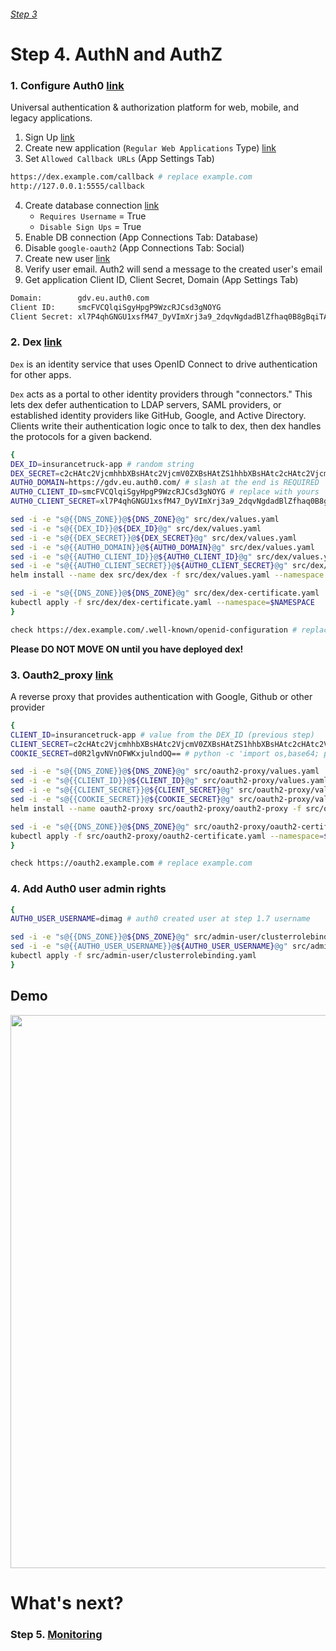 ###### [Step 3](http://54.152.51.78:10080/ironjab/it-k8s/src/master/docs/step3.md)

# Step 4. AuthN and AuthZ

### 1. Configure Auth0 [link](https://auth0.com)
Universal authentication & authorization platform for web, mobile, and legacy applications.

1. Sign Up [link](https://auth0.com/signup?&signUpData=%7B%22category%22%3A%22button%22%7D)
2. Create new application (`Regular Web Applications` Type) [link](https://manage.auth0.com/#/applications)
3. Set `Allowed Callback URLs` (App Settings Tab)

```sh
https://dex.example.com/callback # replace example.com
http://127.0.0.1:5555/callback
```
4. Create database connection [link](https://manage.auth0.com/#/connections/database)
    * `Requires Username` = True
    * `Disable Sign Ups` = True
5. Enable DB connection (App Connections Tab: Database)
6. Disable `google-oauth2` (App Connections Tab: Social)
7. Create new user [link](https://manage.auth0.com/#/users)
8. Verify user email. Auth2 will send a message to the created user's email
9. Get application Client ID, Client Secret, Domain (App Settings Tab)

```sh
Domain:        gdv.eu.auth0.com
Client ID:     smcFVCQlqiSgyHpgP9WzcRJCsd3gNOYG
Client Secret: xl7P4qhGNGU1xsfM47_DyVImXrj3a9_2dqvNgdadBlZfhaq0B8gBqiTAAMA68qiu
```

### 2. Dex [link](https://github.com/coreos/dex)
`Dex` is an identity service that uses OpenID Connect to drive authentication for other apps.

`Dex` acts as a portal to other identity providers through "connectors." This lets dex defer authentication to LDAP servers, SAML providers, or established identity providers like GitHub, Google, and Active Directory. Clients write their authentication logic once to talk to dex, then dex handles the protocols for a given backend.

```sh
{
DEX_ID=insurancetruck-app # random string
DEX_SECRET=c2cHAtc2VjcmhhbXBsHAtc2VjcmV0ZXBsHAtZS1hhbXBsHAtc2cHAtc2VjcmV0 # random string
AUTH0_DOMAIN=https://gdv.eu.auth0.com/ # slash at the end is REQUIRED
AUTH0_CLIENT_ID=smcFVCQlqiSgyHpgP9WzcRJCsd3gNOYG # replace with yours
AUTH0_CLIENT_SECRET=xl7P4qhGNGU1xsfM47_DyVImXrj3a9_2dqvNgdadBlZfhaq0B8gBqiTAAMA68qiu # replace with yours

sed -i -e "s@{{DNS_ZONE}}@${DNS_ZONE}@g" src/dex/values.yaml
sed -i -e "s@{{DEX_ID}}@${DEX_ID}@g" src/dex/values.yaml
sed -i -e "s@{{DEX_SECRET}}@${DEX_SECRET}@g" src/dex/values.yaml
sed -i -e "s@{{AUTH0_DOMAIN}}@${AUTH0_DOMAIN}@g" src/dex/values.yaml
sed -i -e "s@{{AUTH0_CLIENT_ID}}@${AUTH0_CLIENT_ID}@g" src/dex/values.yaml
sed -i -e "s@{{AUTH0_CLIENT_SECRET}}@${AUTH0_CLIENT_SECRET}@g" src/dex/values.yaml
helm install --name dex src/dex/dex -f src/dex/values.yaml --namespace $NAMESPACE

sed -i -e "s@{{DNS_ZONE}}@${DNS_ZONE}@g" src/dex/dex-certificate.yaml
kubectl apply -f src/dex/dex-certificate.yaml --namespace=$NAMESPACE
}

check https://dex.example.com/.well-known/openid-configuration # replace example.com
```

**Please DO NOT MOVE ON until you have deployed dex!**

### 3. Oauth2_proxy [link](https://github.com/bitly/oauth2_proxy)
A reverse proxy that provides authentication with Google, Github or other provider

```sh
{
CLIENT_ID=insurancetruck-app # value from the DEX_ID (previous step)
CLIENT_SECRET=c2cHAtc2VjcmhhbXBsHAtc2VjcmV0ZXBsHAtZS1hhbXBsHAtc2cHAtc2VjcmV0 # value from the DEX_SECRET (previous step)
COOKIE_SECRET=d0R2lgvNVnOFWKxjulndOQ== # python -c 'import os,base64; print base64.b64encode(os.urandom(16))'

sed -i -e "s@{{DNS_ZONE}}@${DNS_ZONE}@g" src/oauth2-proxy/values.yaml
sed -i -e "s@{{CLIENT_ID}}@${CLIENT_ID}@g" src/oauth2-proxy/values.yaml
sed -i -e "s@{{CLIENT_SECRET}}@${CLIENT_SECRET}@g" src/oauth2-proxy/values.yaml
sed -i -e "s@{{COOKIE_SECRET}}@${COOKIE_SECRET}@g" src/oauth2-proxy/values.yaml
helm install --name oauth2-proxy src/oauth2-proxy/oauth2-proxy -f src/oauth2-proxy/values.yaml --namespace $NAMESPACE

sed -i -e "s@{{DNS_ZONE}}@${DNS_ZONE}@g" src/oauth2-proxy/oauth2-certificate.yaml
kubectl apply -f src/oauth2-proxy/oauth2-certificate.yaml --namespace=$NAMESPACE
}

check https://oauth2.example.com # replace example.com
```

### 4. Add Auth0 user admin rights
```sh
{
AUTH0_USER_USERNAME=dimag # auth0 created user at step 1.7 username

sed -i -e "s@{{DNS_ZONE}}@${DNS_ZONE}@g" src/admin-user/clusterrolebinding.yaml
sed -i -e "s@{{AUTH0_USER_USERNAME}}@${AUTH0_USER_USERNAME}@g" src/admin-user/clusterrolebinding.yaml
kubectl apply -f src/admin-user/clusterrolebinding.yaml
}
```

## Demo

<p align="center">
  <a target="_blank" href="https://asciinema.org/a/197034">
  <img src="https://asciinema.org/a/197034.png" width="885"></image>
  </a>
</p>

# What's next?

### Step 5. [Monitoring](http://54.152.51.78:10080/ironjab/it-k8s/src/master/docs/step5.md)